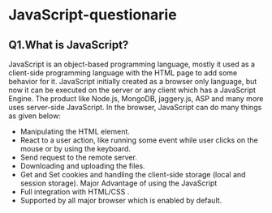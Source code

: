 # JavaScript-questionarie

## Q1.What is JavaScript?

JavaScript is an object-based programming language, mostly it used as a client-side programming language with the HTML page to add some behavior for it.
JavaScript initially created as a browser only language, but now it can be executed on the server or any client which has a JavaScript Engine. The product like Node.js, MongoDB, jaggery.js, ASP and many more uses server-side JavaScript.
In the browser, JavaScript can do many things as given below:
* Manipulating the HTML element.
* React to a user action, like running some event while user clicks on the mouse or by using the keyboard.
* Send request to the remote server.
* Downloading and uploading the files.
* Get and Set cookies and handling the client-side storage (local and session storage).
Major Advantage of using the JavaScript
* Full integration with HTML/CSS .
* Supported by all major browser which is enabled by default.

